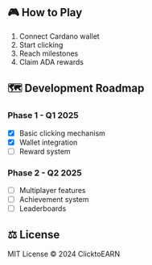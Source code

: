 
## 🎮 How to Play

1. Connect Cardano wallet
2. Start clicking
3. Reach milestones
4. Claim ADA rewards

## 🗺 Development Roadmap

### Phase 1 - Q1 2025
- [x] Basic clicking mechanism
- [x] Wallet integration
- [ ] Reward system

### Phase 2 - Q2 2025
- [ ] Multiplayer features
- [ ] Achievement system
- [ ] Leaderboards

## ⚖️ License

MIT License © 2024 ClicktoEARN
